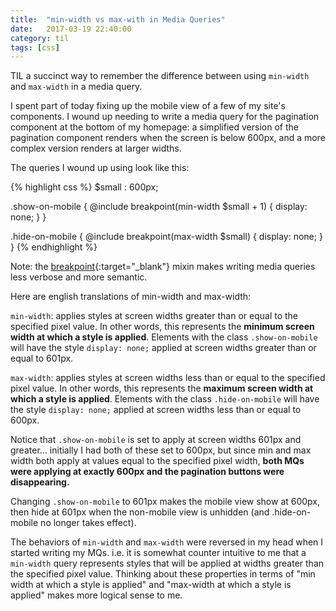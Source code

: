 ```yaml
---
title:  "min-width vs max-with in Media Queries"
date:   2017-03-19 22:40:00
category: til
tags: [css]
---
```


TIL a succinct way to remember the difference between using `min-width` and `max-width` in a media query.

I spent part of today fixing up the mobile view of a few of my site's components. I wound up needing to write a media query for the pagination component at the bottom of my homepage: a simplified version of the pagination component renders when the screen is below 600px, and a more complex version renders at larger widths.

The queries I wound up using look like this:

{% highlight css %}
$small : 600px;

.show-on-mobile {
  @include breakpoint(min-width $small + 1) {
    display: none;
  }
}

.hide-on-mobile {
  @include breakpoint(max-width $small) {
    display: none;
  }
}
{% endhighlight %}

Note: the [breakpoint][breakpoint]{:target="_blank"} mixin makes writing media queries less verbose and more semantic.

Here are english translations of min-width and max-width:

`min-width`: applies styles at screen widths greater than or equal to the specified pixel value. In other words, this represents the **minimum screen width at which a style is applied**. Elements with the class `.show-on-mobile` will have the style `display: none;` applied at screen widths greater than or equal to 601px.

`max-width`: applies styles at screen widths less than or equal to the specified pixel value. In other words, this represents the **maximum screen width at which a style is applied**. Elements with the class `.hide-on-mobile` will have the style `display: none;` applied at screen widths less than or equal to 600px.

Notice that `.show-on-mobile` is set to apply at screen widths 601px and greater... initially I had both of these set to 600px, but since min and max width both apply at values equal to the specified pixel width, **both MQs were applying at exactly 600px and the pagination buttons were disappearing.**

Changing `.show-on-mobile` to 601px makes the mobile view show at 600px, then hide at 601px when the non-mobile view is unhidden (and .hide-on-mobile no longer takes effect).

The behaviors of `min-width` and `max-width` were reversed in my head when I started writing my MQs. i.e. it is somewhat counter intuitive to me that a `min-width` query represents styles that will be applied at widths greater than the specified pixel value. Thinking about these properties in terms of "min width at which a style is applied" and "max-width at which a style is applied" makes more logical sense to me.


[breakpoint]: http://breakpoint-sass.com/
